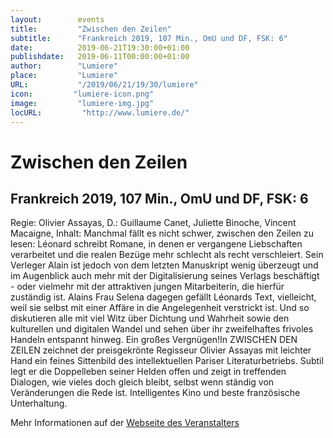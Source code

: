```yaml
---
layout:        events
title:         "Zwischen den Zeilen"
subtitle:      "Frankreich 2019, 107 Min., OmU und DF, FSK: 6"
date:          2019-06-21T19:30:00+01:00
publishdate:   2019-06-11T00:00:00+01:00
author:        "Lumiere"
place:         "Lumiere"
URL:           "/2019/06/21/19/30/lumiere"
icon:         "lumiere-icon.png"
image:         "lumiere-img.jpg"
locURL:         "http://www.lumiere.de/"
---
```


Zwischen den Zeilen
===========

Frankreich 2019, 107 Min., OmU und DF, FSK: 6
-----------

Regie: Olivier Assayas, D.:  Guillaume Canet, Juliette Binoche, Vincent Macaigne, Inhalt: Manchmal fällt es nicht schwer, zwischen den Zeilen zu lesen: Léonard schreibt Romane, in denen er vergangene Liebschaften verarbeitet und die realen Bezüge mehr schlecht als recht verschleiert. Sein Verleger Alain ist jedoch von dem letzten Manuskript wenig überzeugt und im Augenblick auch mehr mit der Digitalisierung seines Verlags beschäftigt - oder vielmehr mit der attraktiven jungen Mitarbeiterin, die hierfür zuständig ist. Alains Frau Selena dagegen gefällt Léonards Text, vielleicht, weil sie selbst mit einer Affäre in die Angelegenheit verstrickt ist.  Und so diskutieren alle mit viel Witz über Dichtung und Wahrheit sowie den kulturellen und digitalen Wandel und sehen über ihr zweifelhaftes frivoles Handeln entspannt hinweg. Ein großes Vergnügen!In ZWISCHEN DEN ZEILEN zeichnet der preisgekrönte Regisseur Olivier Assayas mit leichter Hand ein feines Sittenbild des intellektuellen Pariser Literaturbetriebs. Subtil legt er die Doppelleben seiner Helden offen und zeigt in treffenden Dialogen, wie vieles doch gleich bleibt, selbst wenn ständig von Veränderungen die Rede ist. Intelligentes Kino und beste französische Unterhaltung.

Mehr Informationen auf der [Webseite des Veranstalters](http://www.lumiere.de/19/06/zwischen.htm)

